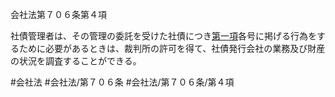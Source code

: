 会社法第７０６条第４項

社債管理者は、その管理の委託を受けた社債につき[第一項](会社法＿＿＿＿第７０６条第１項)各号に掲げる行為をするために必要があるときは、裁判所の許可を得て、社債発行会社の業務及び財産の状況を調査することができる。

#会社法
#会社法/第７０６条
#会社法/第７０６条/第４項
